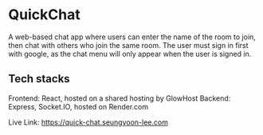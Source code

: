 # QuickChat

A web-based chat app where users can enter the name of the room to join, then chat with others who join the same room. The user must sign in first with google, as the chat menu will only appear when the user is signed in.

## Tech stacks
Frontend: React, hosted on a shared hosting by GlowHost
Backend: Express, Socket.IO, hosted on Render.com

Live Link: https://quick-chat.seungyoon-lee.com

